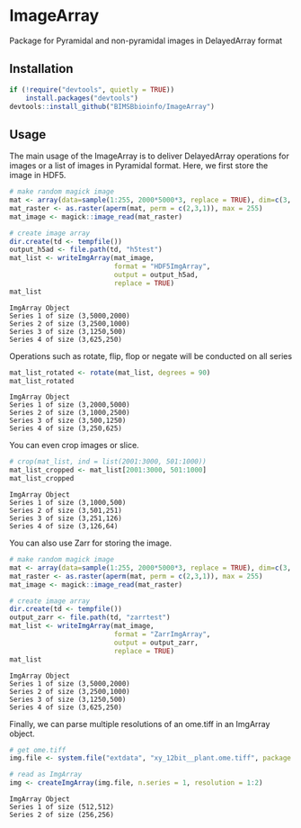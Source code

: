# ImageArray

Package for Pyramidal and non-pyramidal images in DelayedArray format 

## Installation

``` r
if (!require("devtools", quietly = TRUE))
    install.packages("devtools")
devtools::install_github("BIMSBbioinfo/ImageArray")
```

## Usage

The main usage of the ImageArray is to deliver DelayedArray operations for 
images or a list of images in Pyramidal format. Here, we first store the image
in HDF5. 

``` r
# make random magick image
mat <- array(data=sample(1:255, 2000*5000*3, replace = TRUE), dim=c(3, 2000, 5000))
mat_raster <- as.raster(aperm(mat, perm = c(2,3,1)), max = 255)
mat_image <- magick::image_read(mat_raster)

# create image array
dir.create(td <- tempfile())
output_h5ad <- file.path(td, "h5test")
mat_list <- writeImgArray(mat_image, 
                          format = "HDF5ImgArray", 
                          output = output_h5ad, 
                          replace = TRUE)
mat_list
```

```
ImgArray Object 
Series 1 of size (3,5000,2000) 
Series 2 of size (3,2500,1000) 
Series 3 of size (3,1250,500) 
Series 4 of size (3,625,250)
```

Operations such as rotate, flip, flop or negate will be conducted on all series

``` r
mat_list_rotated <- rotate(mat_list, degrees = 90)
mat_list_rotated
```

```
ImgArray Object 
Series 1 of size (3,2000,5000) 
Series 2 of size (3,1000,2500) 
Series 3 of size (3,500,1250) 
Series 4 of size (3,250,625) 
```

You can even crop images or slice.

``` r
# crop(mat_list, ind = list(2001:3000, 501:1000))
mat_list_cropped <- mat_list[2001:3000, 501:1000]
mat_list_cropped
```

```
ImgArray Object 
Series 1 of size (3,1000,500) 
Series 2 of size (3,501,251) 
Series 3 of size (3,251,126) 
Series 4 of size (3,126,64)
```

You can also use Zarr for storing the image. 

``` r
# make random magick image
mat <- array(data=sample(1:255, 2000*5000*3, replace = TRUE), dim=c(3, 2000, 5000))
mat_raster <- as.raster(aperm(mat, perm = c(2,3,1)), max = 255)
mat_image <- magick::image_read(mat_raster)

# create image array
dir.create(td <- tempfile())
output_zarr <- file.path(td, "zarrtest")
mat_list <- writeImgArray(mat_image, 
                          format = "ZarrImgArray", 
                          output = output_zarr, 
                          replace = TRUE)
mat_list
```

```
ImgArray Object 
Series 1 of size (3,5000,2000) 
Series 2 of size (3,2500,1000) 
Series 3 of size (3,1250,500) 
Series 4 of size (3,625,250)
```

Finally, we can parse multiple resolutions of an ome.tiff in an ImgArray object.

``` r
# get ome.tiff
img.file <- system.file("extdata", "xy_12bit__plant.ome.tiff", package = "ImageArray")

# read as ImgArray
img <- createImgArray(img.file, n.series = 1, resolution = 1:2)
```

```
ImgArray Object 
Series 1 of size (512,512) 
Series 2 of size (256,256)
```

